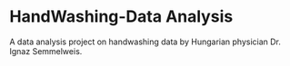 # HandWashing-Data Analysis
 A data analysis project on handwashing data by Hungarian physician Dr. Ignaz Semmelweis.
